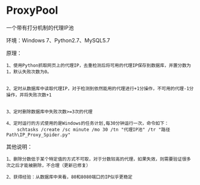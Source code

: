 # ProxyPool
一个带有打分机制的代理IP池

环境：Windows 7、Python2.7、MySQL5.7

原理：


	1、使用Python抓取网页上的代理IP，去重检测后将可用的代理IP保存到数据库，并置分数为1，默认失败次数为0。


	2、定时从数据库中读取代理IP，对于检测到依然能用的代理进行+1分操作，不可用的代理-1分操作，并将失败次数+1


	3、定时删除数据库中失败次数>=3次的代理

	4、定时运行的方式使用的是Windows的任务计划,每30分钟运行一次，命令如下：
		schtasks /create /sc minute /mo 30 /tn "代理IP池" /tr "路径Path\IP_Proxy_Spider.py"


其他说明：


	1、删除分数低于某个特定值的方式不可取，对于分数较高的代理，如果失效，则需要验证很多次之后才能被删除，不合理（更新已修复）

	2、获得经验：从数据库中来看，80和8080端口的IP似乎更稳定
